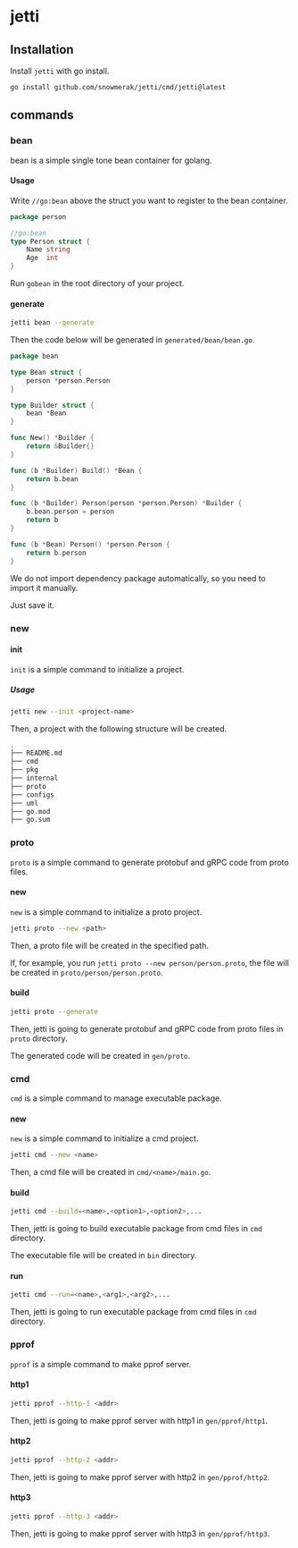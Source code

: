 # jetti

## Installation

Install `jetti` with go install.

```bash
go install github.com/snowmerak/jetti/cmd/jetti@latest
```

## commands

### bean

bean is a simple single tone bean container for golang.

#### Usage

Write `//go:bean` above the struct you want to register to the bean container.

```go
package person

//go:bean
type Person struct {
    Name string
    Age  int
}
````

Run `gobean` in the root directory of your project.

#### generate

```bash
jetti bean --generate
```

Then the code below will be generated in `generated/bean/bean.go`.

```go
package bean

type Bean struct {
	person *person.Person
}

type Builder struct {
	bean *Bean
}

func New() *Builder {
	return &Builder{}
}

func (b *Builder) Build() *Bean {
	return b.bean
}

func (b *Builder) Person(person *person.Person) *Builder {
	b.bean.person = person
	return b
}

func (b *Bean) Person() *person.Person {
	return b.person
}
```

We do not import dependency package automatically, so you need to import it manually.

Just save it.

### new

#### init

`init` is a simple command to initialize a project.

##### Usage

```bash
jetti new --init <project-name>
```

Then, a project with the following structure will be created.

```bash
.
├── README.md
├── cmd
├── pkg
├── internal
├── proto
├── configs
├── uml
├── go.mod
├── go.sum
```

### proto

`proto` is a simple command to generate protobuf and gRPC code from proto files.

#### new

`new` is a simple command to initialize a proto project.

```bash
jetti proto --new <path>
```

Then, a proto file will be created in the specified path.

If, for example, you run `jetti proto --new person/person.proto`, the file will be created in `proto/person/person.proto`.

#### build

```bash
jetti proto --generate
```

Then, jetti is going to generate protobuf and gRPC code from proto files in `proto` directory.

The generated code will be created in `gen/proto`.

### cmd

`cmd` is a simple command to manage executable package.

#### new

`new` is a simple command to initialize a cmd project.

```bash
jetti cmd --new <name>
```

Then, a cmd file will be created in `cmd/<name>/main.go`.

#### build

```bash
jetti cmd --build=<name>,<option1>,<option2>,...
```

Then, jetti is going to build executable package from cmd files in `cmd` directory.

The executable file will be created in `bin` directory.

#### run

```bash
jetti cmd --run=<name>,<arg1>,<arg2>,...
```

Then, jetti is going to run executable package from cmd files in `cmd` directory.

### pprof

`pprof` is a simple command to make pprof server.

#### http1

```bash
jetti pprof --http-1 <addr>
```

Then, jetti is going to make pprof server with http1 in `gen/pprof/http1`.

#### http2

```bash
jetti pprof --http-2 <addr>
```

Then, jetti is going to make pprof server with http2 in `gen/pprof/http2`.

#### http3

```bash
jetti pprof --http-3 <addr>
```

Then, jetti is going to make pprof server with http3 in `gen/pprof/http3`.

